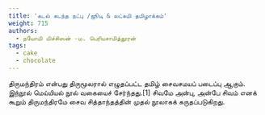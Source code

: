 ```yaml
---
title: 'கடல் கடந்த நட்பு /ஜூடி & லட்சுமி தமிழாக்கம்'
weight: 715
authors:
  - நயோமி மிச்சிஸன் -ம. பெரியசாமித்தூரன்
tags:
  - cake
  - chocolate
---
```


திருமந்திரம் என்பது திருமூலரால் எழுதப்பட்ட தமிழ் சைவசமயப் படைப்பு ஆகும். இந்நூல் மெய்யியல் நூல் வகையைச் சேர்ந்தது.[1] சிவமே அன்பு, அன்பே சிவம் எனக் கூறும் திருமந்திரமே சைவ சித்தாந்தத்தின் முதல் நூலாகக் கருதப்படுகிறது.
